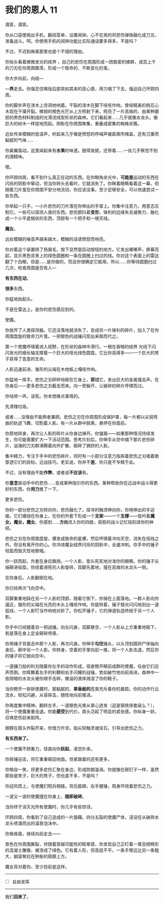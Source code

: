 # 我们的恩人 11

滴答，滴答。

你从口袋里掏出手机，翻阅菜单，设置闹钟。心不在焉的将悲伤弹珠融化成刀刃，准备战斗。呵。你使用手机的闹钟功能比实际通话要多得多，不是吗？

不过，不迟到麻美那里也是个不错的理由。

你抬头看着微微发光的结界 ，自己的悲伤在周围形成一团致密的蜂群，成百上千的刀刃在你周围飘荡，形成一个致命的、不断变化的茧。

你大步向前，向结—

—**界**走去。你强忍住喉咙后部突如其来的恶心感，用力咽了下去，强迫自己环顾四周。

你的脚步声在漆木上空洞地响着。干裂的漆木在脚下吱吱作响，曾经精美的桃花心木现在干燥开裂。微弱的橙色光芒从上方照射下来，照亮了一片高耸的、由某种磨损的黑色材料制成的光滑流线型形状的森林。它们看起来……几乎就像水龙头，像巨大的树木一样拔地而起。阴影在你周围聚集，重叠成密集的蜘蛛状簇。

远处传来模糊的低语声，听起来几乎像是愤怒的呼喊声被距离所掩盖，还有沉重而黏腻的气味……

你鼻翼翕动。这里闻起来有**水果**的味道。甜得发腻，还带着……一丝几乎察觉不到的酒精味。

嗯。

你环顾四周，看不到什么真正在动的东西。在你眼角余光中，**可能是**运动的东西在闪烁的阴影中窜动，但当你转头去看时，它就消失了。你眯着眼睛看着这一幕，但随着刀片茧在你周围不安分地流动，你应该没事。至少足够安全，可以快速尝试一些东西。

你举起一只手，一小片悲伤的刀片落在你伸出的手掌上。你集中注意力，用意志压制它。一些可以探测人类的东西。悲伤颤抖着**变形**，锋利的边缘失去凝聚力，融化成一个小平底锅状的东西，顶部有一个把手和一根天线。

**魔女**。

远处模糊的噪音声越来越大，模糊的话语愤怒而响亮。

你对着这个装置扬了扬眉毛，按下显然是启动按钮的地方。它发出嘟嘟声，屏幕亮起，显示黑色背景上的绿色圆圈和一条在圆圈上扫过的线。你对这个表面上的雷达翻了个白眼，但是……是你做的，而且你很确定它能用，所以……你等待圆圈扫过几次，检查周围是否有人—

**有东西在动**。

**很多**东西。

你猛地抬起头。

不是在雷达上。是你的悲伤感应到的。

使魔。

你放开了人类探测器。它还没落地就消失了，变成另一片锋利的碎片，加入了在你周围盘旋的致命刀片茧。一把银色的战锤闪现出来取而代之。

第一个使魔呼啸着进入视野，在形状的森林中滑行。一根在昏暗的结界  光线下闪闪发光的细长轴支撑着一个巨大的哑光绿色圆盘。它比你高得多——一个巨大的凳子获得了恶意的生命。

人影迅速前进，锥形的尖端在木地板上嘎吱作响。

你猛地一挥手。悲伤之刃砰砰地砸在它身上，**穿过**它，发出巨大的金属撞击声。在你身后——更多悲伤之刃截击而来。向一旁躲开，让破碎的碎片呼啸而过。

你咕哝一声。该死。你本想做点事情的。

先清理垃圾。

或者……没理由不能两者兼顾。悲伤之刃在你周围形成保护罩，每一片都以尖锐弯曲的轨迹飞舞，切割着人影。有一片从群中脱离，悬停在你面前。

你原地转身，再次让人影的碎片从你身边弹开。你皱眉——如果那种情况持续发生，你可能需要扩大一下活动范围。思考片刻后，你伸手从空中摘下那片悲伤碎片，汹涌的刀刃群沸腾着向外扩散，砸碎了拥挤的人影。

集中精力，专注于手中的悲伤碎片，同时有一小部分注意力指挥着悲伤之刃唱着歌穿透它们的目标。近战技巧。老实说，你并不**差**。你只是不专精于此。

不过，没有理由不能**作弊**。或者说**不应该**有。

你**意念**驱动手中的悲伤……变成某种指引你的东西。某种帮助你在近战中战斗得更好的东西。你**用力**推了一下。

更多悲伤。

你的一部分悲伤之刃转向你，悲伤融化了。探寻的触须伸向你，你用伸出的手迎接。它们缠绕在你身上，在你的外套下形成一个**支架**——一个**支撑**——低吟着**魔女，魔女，魔女**。你感到……**方向**流入你的四肢，获胜的战斗记忆铭刻进你的神经。

悲伤之刃在你周围盘旋，爆发成致命的星爆，然后呼啸着冲向天空，消失在视线之外，但没有离开你的心。你冲进魔女结界闪烁的阴影中，全速冲刺。你手中的锤子轻盈而毁灭性地歌唱。

你一跃而起，外套在身后飘扬。一个人影，垫头死死地对准你的眼睛。你的锤子尖端砸进毡垫。你绕着濒死的人影旋转，双脚先着地，撞在高耸的水龙头一侧。

在你身后，人影翻倒在地。

你已经再次飞向空中。

双脚重重地踩在另一个人影的顶部，随着它倒下，你骑在上面落地。一群人影向你逼近，锥形的尖端在光亮的木头上嘎吱作响。你旋转着，锤子银光闪闪地划出一道弧线，一个人影叮当作响地对折了。你松开锤子，它的弹道轨迹终结于另一个人影。

你手中已经握着另一把战锤。向左闪身，双脚悬空，一个人影从上方重重地砸下，若是落在身上定会砸碎颅骨。

你用锤子背面击中那个人影，再次闪身。你伸手**勾住**锤头，以头顶划圆将尸体抽向身后，砸中另一个人影。你转身，空着的手掌向前一推，将一个人影击退，然后你的锤子将它抛向空中。

一道镰刀般的利刃随着你左手的动作形成，径直劈开眼前成群的使魔，任由它们应声而倒。你挥舞着左手的利鞭和右手闪耀的战锤，势如破竹地向前突进。森林中一些阴暗的水龙头被你顺手击碎，微温的液体溅湿了你的鞋子。

当你劈开一排排使魔时，那黏腻的、**果香般的**恶臭充斥着你的鼻腔。你的动作行云流水，轻松闪避，从容挥击，随性地向前推进。

你再度集中精神，翻转左手，一道银色光束从掌心迸发（这是钢铁侠套装么？），将一个使魔重重击退。你能**感受**到代价，肩头泛起了明显的紧张感。你纵身一跃，召唤悲伤前来助阵。

翅膀在肩头炸裂开来，你借力升空。指尖轻触灵魂宝石，引导出悲伤之力。

**有东西来了。**

一个使魔不顾重力，径直向你**跃起**，凌空扑来。

你挥锤迎击，将它重重砸回地面。但紧跟着的还有更多。

你暗自一笑，将更多悲伤汇聚在身边，形成防御漩涡。你就像在砸钉子一样，虽然那些是凳子，巨大的凳子，但也差不多，不是吗？

你迎风而上，与使魔们短兵相接。背后振翅，右手握锤，周身环绕着悲伤之力。

一波又一波的使魔撞在你身上，**随即破碎**。

当你终于消灭光所有使魔时，你几乎有些惊讶。

环顾四周，你看到了自己造成的一片狼藉。四分五裂的使魔尸体，浸没在从破碎水龙头喷涌而出的温吞泡沫中。

你耸耸肩，继续向前走去——

景色在你周围撕裂，伴随着穿越可能性的眩晕感，你发现自己正盯着一尊丑陋畸形的混凝土雕像，被漆成了绿色。它有着人形，但高低不平，一条手臂远比另一条粗大，脑袋耷拉在肿胀的肩膀上方。

魔女背对着你，至少目前是这样。

---

- [ ] 自由发挥

---

我们**回来了**。
